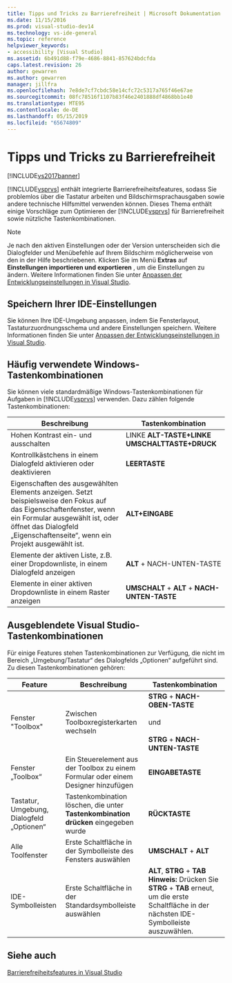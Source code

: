 ```yaml
---
title: Tipps und Tricks zu Barrierefreiheit | Microsoft Dokumentation
ms.date: 11/15/2016
ms.prod: visual-studio-dev14
ms.technology: vs-ide-general
ms.topic: reference
helpviewer_keywords:
- accessibility [Visual Studio]
ms.assetid: 6b491d88-f79e-4686-8841-857624bdcfda
caps.latest.revision: 26
author: gewarren
ms.author: gewarren
manager: jillfra
ms.openlocfilehash: 7e8de7cf7cbdc58e14cfc72c5317a765f46e67ae
ms.sourcegitcommit: 08fc78516f1107b83f46e2401888df4868bb1e40
ms.translationtype: MTE95
ms.contentlocale: de-DE
ms.lasthandoff: 05/15/2019
ms.locfileid: "65674809"
---
```

# <a name="accessibility-tips-and-tricks"></a>Tipps und Tricks zu Barrierefreiheit
[!INCLUDE[vs2017banner](../../includes/vs2017banner.md)]

[!INCLUDE[vsprvs](../../includes/vsprvs-md.md)] enthält integrierte Barrierefreiheitsfeatures, sodass Sie problemlos über die Tastatur arbeiten und Bildschirmsprachausgaben sowie andere technische Hilfsmittel verwenden können. Dieses Thema enthält einige Vorschläge zum Optimieren der [!INCLUDE[vsprvs](../../includes/vsprvs-md.md)] für Barrierefreiheit sowie nützliche Tastenkombinationen.  
  
> [!NOTE]
> Je nach den aktiven Einstellungen oder der Version unterscheiden sich die Dialogfelder und Menübefehle auf Ihrem Bildschirm möglicherweise von den in der Hilfe beschriebenen. Klicken Sie im Menü **Extras** auf **Einstellungen importieren und exportieren** , um die Einstellungen zu ändern. Weitere Informationen finden Sie unter [Anpassen der Entwicklungseinstellungen in Visual Studio](https://msdn.microsoft.com/22c4debb-4e31-47a8-8f19-16f328d7dcd3).  
  
## <a name="save-your-ide-settings"></a>Speichern Ihrer IDE-Einstellungen  
 Sie können Ihre IDE-Umgebung anpassen, indem Sie Fensterlayout, Tastaturzuordnungsschema und andere Einstellungen speichern. Weitere Informationen finden Sie unter [Anpassen der Entwicklungseinstellungen in Visual Studio](https://msdn.microsoft.com/22c4debb-4e31-47a8-8f19-16f328d7dcd3).  
  
## <a name="common-windows-shortcut-key-combinations"></a>Häufig verwendete Windows-Tastenkombinationen  
 Sie können viele standardmäßige Windows-Tastenkombinationen für Aufgaben in [!INCLUDE[vsprvs](../../includes/vsprvs-md.md)] verwenden. Dazu zählen folgende Tastenkombinationen:  
  
|Beschreibung|Tastenkombination|  
|-----------------|---------------------|  
|Hohen Kontrast ein- und ausschalten|LINKE **ALT-TASTE+LINKE UMSCHALTTASTE+DRUCK**|  
|Kontrollkästchens in einem Dialogfeld aktivieren oder deaktivieren|**LEERTASTE**|  
|Eigenschaften des ausgewählten Elements anzeigen. Setzt beispielsweise den Fokus auf das Eigenschaftenfenster, wenn ein Formular ausgewählt ist, oder öffnet das Dialogfeld „Eigenschaftenseite“, wenn ein Projekt ausgewählt ist.|**ALT+EINGABE**|  
|Elemente der aktiven Liste, z.B. einer Dropdownliste, in einem Dialogfeld anzeigen|**ALT** + NACH-UNTEN-TASTE|  
|Elemente in einer aktiven Dropdownliste in einem Raster anzeigen|**UMSCHALT** + **ALT** + **NACH-UNTEN-TASTE**|  
  
## <a name="hidden-visual-studio-shortcut-key-combinations"></a>Ausgeblendete Visual Studio-Tastenkombinationen  
 Für einige Features stehen Tastenkombinationen zur Verfügung, die nicht im Bereich „Umgebung/Tastatur“ des Dialogfelds „Optionen“ aufgeführt sind. Zu diesen Tastenkombinationen gehören:  
  
|Feature|Beschreibung|Tastenkombination|  
|-------------|-----------------|---------------------|  
|Fenster "Toolbox"|Zwischen Toolboxregisterkarten wechseln|**STRG** + **NACH-OBEN-TASTE**<br /><br /> und<br /><br /> **STRG** + **NACH-UNTEN-TASTE**|  
|Fenster „Toolbox“|Ein Steuerelement aus der Toolbox zu einem Formular oder einem Designer hinzufügen|**EINGABETASTE**|  
|Tastatur, Umgebung, Dialogfeld „Optionen“|Tastenkombination löschen, die unter **Tastenkombination drücken** eingegeben wurde|**RÜCKTASTE**|  
|Alle Toolfenster|Erste Schaltfläche in der Symbolleiste des Fensters auswählen|**UMSCHALT** + **ALT**|  
|IDE-Symbolleisten|Erste Schaltfläche in der Standardsymbolleiste auswählen|**ALT**, **STRG** + **TAB** **Hinweis:** Drücken Sie **STRG** + **TAB** erneut, um die erste Schaltfläche in der nächsten IDE-Symbolleiste auszuwählen.|  
  
## <a name="see-also"></a>Siehe auch  
 [Barrierefreiheitsfeatures in Visual Studio](../../ide/reference/accessibility-features-of-visual-studio.md)
